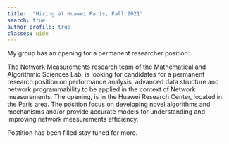 ```yaml
---
title:  "Hiring at Huawei Paris, Fall 2021"
search: true
author_profile: true
classes: wide
---
```


My group has an opening for a permanent researcher position:

The Network Measurements research team of the Mathematical and Algorithmic Sciences Lab, is looking for candidates for a permanent research position on performance analysis, advanced data structure and network programmability to be applied in the context of Network measurements. The opening, is in the Huawei Research Center, located in the Paris area. The position focus on developing novel algorithms and mechanisms and/or provide accurate models for understanding and improving network measurements efficiency.

Postition has been filled stay tuned for more.